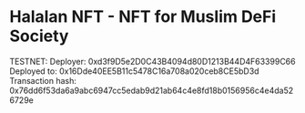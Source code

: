 # Halalan NFT - NFT for Muslim DeFi Society


TESTNET:
Deployer: 0xd3f9D5e2D0C43B4094d80D1213B44D4F63399C66
Deployed to: 0x16Dde40EE5B11c5478C16a708a020ceb8CE5bD3d
Transaction hash: 0x76dd6f53da6a9abc6947cc5edab9d21ab64c4e8fd18b0156956c4e4da526729e
